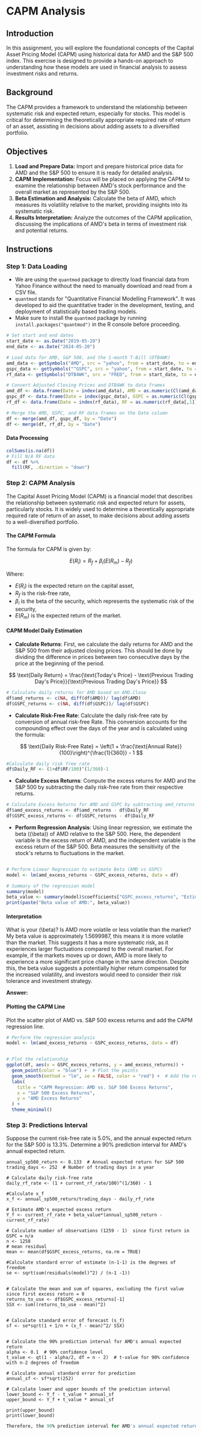 
# CAPM Analysis

## Introduction

In this assignment, you will explore the foundational concepts of the Capital Asset Pricing Model (CAPM) using historical data for AMD and the S&P 500 index. This exercise is designed to provide a hands-on approach to understanding how these models are used in financial analysis to assess investment risks and returns.

## Background

The CAPM provides a framework to understand the relationship between systematic risk and expected return, especially for stocks. This model is critical for determining the theoretically appropriate required rate of return of an asset, assisting in decisions about adding assets to a diversified portfolio.

## Objectives

1. **Load and Prepare Data:** Import and prepare historical price data for AMD and the S&P 500 to ensure it is ready for detailed analysis.
2. **CAPM Implementation:** Focus will be placed on applying the CAPM to examine the relationship between AMD's stock performance and the overall market as represented by the S&P 500.
3. **Beta Estimation and Analysis:** Calculate the beta of AMD, which measures its volatility relative to the market, providing insights into its systematic risk.
4. **Results Interpretation:** Analyze the outcomes of the CAPM application, discussing the implications of AMD's beta in terms of investment risk and potential returns.

## Instructions

### Step 1: Data Loading

- We are using the `quantmod` package to directly load financial data from Yahoo Finance without the need to manually download and read from a CSV file.
- `quantmod` stands for "Quantitative Financial Modelling Framework". It was developed to aid the quantitative trader in the development, testing, and deployment of statistically based trading models.
- Make sure to install the `quantmod` package by running `install.packages("quantmod")` in the R console before proceeding.

```r
# Set start and end dates
start_date <- as.Date("2019-05-20")
end_date <- as.Date("2024-05-20")

# Load data for AMD, S&P 500, and the 1-month T-Bill (DTB4WK)
amd_data <- getSymbols("AMD", src = "yahoo", from = start_date, to = end_date, auto.assign = FALSE)
gspc_data <- getSymbols("^GSPC", src = "yahoo", from = start_date, to = end_date, auto.assign = FALSE)
rf_data <- getSymbols("DTB4WK", src = "FRED", from = start_date, to = end_date, auto.assign = FALSE)

# Convert Adjusted Closing Prices and DTB4WK to data frames
amd_df <- data.frame(Date = index(amd_data), AMD = as.numeric(Cl(amd_data)))
gspc_df <- data.frame(Date = index(gspc_data), GSPC = as.numeric(Cl(gspc_data)))
rf_df <- data.frame(Date = index(rf_data), RF = as.numeric(rf_data[,1]))  # Accessing the first column of rf_data

# Merge the AMD, GSPC, and RF data frames on the Date column
df <- merge(amd_df, gspc_df, by = "Date")
df <- merge(df, rf_df, by = "Date")
```

#### Data Processing 
```r
colSums(is.na(df))
# Fill N/A RF data
df <- df %>%
  fill(RF, .direction = "down") 
```

### Step 2: CAPM Analysis

The Capital Asset Pricing Model (CAPM) is a financial model that describes the relationship between systematic risk and expected return for assets, particularly stocks. It is widely used to determine a theoretically appropriate required rate of return of an asset, to make decisions about adding assets to a well-diversified portfolio.

#### The CAPM Formula
The formula for CAPM is given by:

$$
E(R_i) = R_f + \beta_i (E(R_m) - R_f)
$$

Where:

- $E(R_i)$ is the expected return on the capital asset,
- $R_f$ is the risk-free rate,
- $\beta_i$ is the beta of the security, which represents the systematic risk of the security,
- $E(R_m)$ is the expected return of the market.



#### CAPM Model Daily Estimation

- **Calculate Returns**: First, we calculate the daily returns for AMD and the S&P 500 from their adjusted closing prices. This should be done by dividing the difference in prices between two consecutive days by the price at the beginning of the period.
  
$$
\text{Daily Return} = \frac{\text{Today's Price} - \text{Previous Trading Day's Price}}{\text{Previous Trading Day's Price}}
$$

```r
# Calculate daily returns for AMD based on AMD.Close 
df$amd_returns <- c(NA, diff(df$AMD))/ lag(df$AMD)
df$GSPC_returns <- c(NA, diff(df$GSPC))/ lag(df$GSPC)
```

- **Calculate Risk-Free Rate**: Calculate the daily risk-free rate by conversion of annual risk-free Rate. This conversion accounts for the compounding effect over the days of the year and is calculated using the formula:
  
$$
\text{Daily Risk-Free Rate} = \left(1 + \frac{\text{Annual Rate}}{100}\right)^{\frac{1}{360}} - 1
$$

```r
#Calculate daily risk free rate 
df$Daily_RF <- (1+df$RF/100)^(1/360)-1

```


- **Calculate Excess Returns**: Compute the excess returns for AMD and the S&P 500 by subtracting the daily risk-free rate from their respective returns.

```r
# Calculate Excess Returns for AMD and GSPC by subtracting amd_returns from daily risk free rate. 
df$amd_excess_returns <- df$amd_returns - df$Daily_RF
df$GSPC_excess_returns <- df$GSPC_returns - df$Daily_RF

```


- **Perform Regression Analysis**: Using linear regression, we estimate the beta (\(\beta\)) of AMD relative to the S&P 500. Here, the dependent variable is the excess return of AMD, and the independent variable is the excess return of the S&P 500. Beta measures the sensitivity of the stock's returns to fluctuations in the market.

```r

# Perform Linear Regression to estimate Beta (AMD vs GSPC)
model <- lm(amd_excess_returns ~ GSPC_excess_returns, data = df)

# Summary of the regression model
summary(model)
beta_value <- summary(model)$coefficients["GSPC_excess_returns", "Estimate"]
print(paste("Beta value of AMD:", beta_value))

```


#### Interpretation

What is your \(\beta\)? Is AMD more volatile or less volatile than the market?
My beta value is approximately 1.5699987, this means it is more volatile than the market. This suggests it has a more systematic risk, as it experiences larger fluctuations compared to the overall market. For example, if the markets moves up or down, AMD is more likely to experience a more significant price change in the same direction.  Despite this, the beta value suggests a potentially higher return compensated for the increased volatility, and investors would need to consider their risk tolerance and investment strategy. 

**Answer:**


#### Plotting the CAPM Line
Plot the scatter plot of AMD vs. S&P 500 excess returns and add the CAPM regression line.

```r
# Perform the regression analysis
model <- lm(amd_excess_returns ~ GSPC_excess_returns, data = df)


# Plot the relationship
ggplot(df, aes(x = GSPC_excess_returns, y = amd_excess_returns)) +
  geom_point(color = "blue") +  # Plot the points
  geom_smooth(method = "lm", se = FALSE, color = "red") +  # Add the regression line
  labs(
    title = "CAPM Regression: AMD vs. S&P 500 Excess Returns",
    x = "S&P 500 Excess Returns",
    y = "AMD Excess Returns"
  ) +
  theme_minimal()
```

### Step 3: Predictions Interval
Suppose the current risk-free rate is 5.0%, and the annual expected return for the S&P 500 is 13.3%. Determine a 90% prediction interval for AMD's annual expected return.

```current_rf_rate <- 0.05  # Current risk-free rate
annual_sp500_return <- 0.133  # Annual expected return for S&P 500
trading_days <- 252  # Number of trading days in a year

# Calculate daily risk-free rate
daily_rf_rate <- (1 + current_rf_rate/100)^(1/360) - 1

#Calculate x_f 
x_f <- annual_sp500_return/trading_days - daily_rf_rate

# Estimate AMD's expected excess return
Y_f <- current_rf_rate + beta_value*(annual_sp500_return - current_rf_rate)

# Calculate number of observations (1259 - 1)  since first return in GSPC = n/a
n <- 1258
# mean residual
mean <- mean(df$GSPC_excess_returns, na.rm = TRUE)

#Calculate standard error of estimate (n-1-1) is the degrees of freedom 
se <- sqrt(sum(residuals(model)^2) / (n-1 -1))


# Calculate the mean and sum of squares, excluding the first value since first excess return = 0
returns_to_use <- df$GSPC_excess_returns[-1]
SSX <- sum((returns_to_use - mean)^2)


# Calculate standard error of forecast (s_f)
sf <- se*sqrt(1 + 1/n + (x_f - mean)^2/ SSX)


# Calculate the 90% prediction interval for AMD's annual expected return
alpha <- 0.1  # 90% confidence level
t_value <- qt(1 - alpha/2, df = n - 2)  # t-value for 90% confidence with n-2 degrees of freedom

# Calculate annual standard error for prediction
annual_sf <- sf*sqrt(252)

# Calculate lower and upper bounds of the prediction interval
lower_bound <- Y_f - t_value * annual_sf
upper_bound <- Y_f + t_value * annual_sf

print(upper_bound)
print(lower_bound)
```



```r
Therefore, the 90% prediction interval for AMD's annual expected return is -0.4907239,0.8513437. This range suggests the potential variability in predicting future performance. Thereby, investors are recommended to consider their investment strategy before investing. 
```

